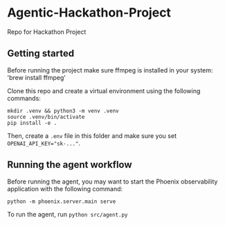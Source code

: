 # Agentic-Hackathon-Project
Repo for Hackathon Project

## Getting started
Before running the project make sure ffmpeg is installed in your system:
'brew install ffmpeg'

Clone this repo and create a virtual environment using the following commands:
```
mkdir .venv && python3 -m venv .venv
source .venv/bin/activate
pip install -e .
```

Then, create a `.env` file in this folder and make sure you set `OPENAI_API_KEY="sk-..."`.

## Running the agent workflow
Before running the agent, you may want to start the Phoenix observability application with the following command:
```
python -m phoenix.server.main serve
```

To run the agent, run `python src/agent.py`